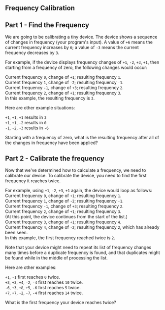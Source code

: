## Frequency Calibration

## Part 1 - Find the Frequency

We are going to be calibrating a tiny device. The device shows a sequence of changes in frequency (your program's input). A value of `+6` means the current frequency increases by `6`; a value of `-3` means the current frequency decreases by `3`.

For example, if the device displays frequency changes of `+1`, `-2`, `+3`, `+1`, then starting from a frequency of zero, the following changes would occur:

Current frequency `0`, change of `+1`; resulting frequency `1`.  
Current frequency `1`, change of `-2`; resulting frequency `-1`.  
Current frequency `-1`, change of `+3`; resulting frequency `2`.  
Current frequency `2`, change of `+1`; resulting frequency `3`.  
In this example, the resulting frequency is `3`.

Here are other example situations:

`+1`, `+1`, `+1` results in `3`  
`+1`, `+1`, `-2` results in `0`  
`-1`, `-2`, `-3` results in `-6`

Starting with a frequency of zero, what is the resulting frequency after all of the changes in frequency have been applied?

## Part 2 - Calibrate the frequency

Now that we've determined how to calculate a frequency, we need to calibrate our device. To calibrate the device, you need to find the first frequency it reaches twice.

For example, using `+1`, `-2`, `+3`, `+1` again, the device would loop as follows:  
Current frequency `0`, change of `+1`; resulting frequency `1`.  
Current frequency `1`, change of `-2`; resulting frequency `-1`.  
Current frequency `-1`, change of `+3`; resulting frequency `2`.  
Current frequency `2`, change of `+1`; resulting frequency `3`.  
(At this point, the device continues from the start of the list.)  
Current frequency `3`, change of `+1`; resulting frequency `4`.  
Current frequency `4`, change of `-2`; resulting frequency `2`, which has already been seen.  
In this example, the first frequency reached twice is `2`.

Note that your device might need to repeat its list of frequency changes many times before a duplicate frequency is found, and that duplicates might be found while in the middle of processing the list.

Here are other examples:

`+1`, `-1` first reaches `0` twice.  
`+3`, `+3`, `+4`, `-2`, `-4` first reaches `10` twice.  
`-6`, `+3`, `+8`, `+5`, `-6` first reaches `5` twice.  
`+7`, `+7`, `-2`, `-7`, `-4` first reaches `14` twice.

What is the first frequency your device reaches twice?
